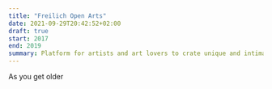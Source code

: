 ```yaml
---
title: "Freilich Open Arts"
date: 2021-09-29T20:42:52+02:00
draft: true
start: 2017
end: 2019
summary: Platform for artists and art lovers to crate unique and intimate art experiences.
---
```


As you get older